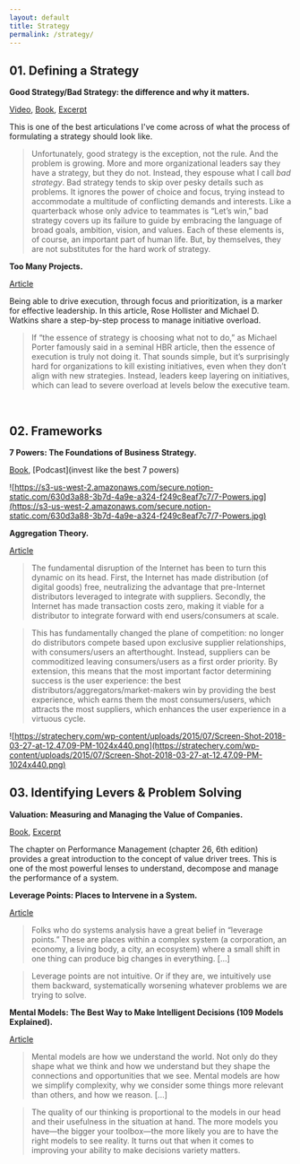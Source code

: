 ```yaml
---
layout: default
title: Strategy
permalink: /strategy/
---
```


## 01. Defining a Strategy

**Good Strategy/Bad Strategy: the difference and why it matters.**

[Video](https://www.youtube.com/watch?v=UZrTl16hZdk), [Book](http://goodbadstrategy.com), [Excerpt](http://goodbadstrategy.com/wp-content/downloads/GoodStrategyBadStrategy_Preview.pdf) 

This is one of the best articulations I've come across of what the process of formulating a strategy should look like.

> Unfortunately, good strategy is the exception, not the rule. And the problem is growing. More and more organizational leaders say they have a strategy, but they do not. Instead, they espouse what I call *bad strategy*. Bad strategy tends to skip over pesky details such as problems. It ignores the power of choice and focus, trying instead to accommodate a multitude of conflicting demands and interests. Like a quarterback whose only advice to teammates is “Let’s win,” bad strategy covers up its failure to guide by embracing the language of broad goals, ambition, vision, and values. Each of these elements is, of course, an important part of human life. But, by themselves, they are not substitutes for the hard work of strategy.

**Too Many Projects.**

[Article](https://hbr.org/2018/09/too-many-projects)

Being able to drive execution, through focus and prioritization, is a marker for effective leadership. In this article, Rose Hollister and Michael D. Watkins share a step-by-step process to manage initiative overload. 

> If “the essence of strategy is choosing what not to do,” as Michael Porter famously said in a seminal HBR article, then the essence of execution is truly not doing it. That sounds simple, but it’s surprisingly hard for organizations to kill existing initiatives, even when they don’t align with new strategies. Instead, leaders keep layering on initiatives, which can lead to severe overload at levels below the executive team.

&nbsp;
&nbsp;
&nbsp;
&nbsp;
## 02. Frameworks

**7 Powers: The Foundations of Business Strategy.**

[Book](https://www.amazon.com/7-Powers-Foundations-Business-Strategy/dp/0998116319), [Podcast](invest like the best 7 powers)

![https://s3-us-west-2.amazonaws.com/secure.notion-static.com/630d3a88-3b7d-4a9e-a324-f249c8eaf7c7/7-Powers.jpg](https://s3-us-west-2.amazonaws.com/secure.notion-static.com/630d3a88-3b7d-4a9e-a324-f249c8eaf7c7/7-Powers.jpg)

**Aggregation Theory.**

[Article](https://stratechery.com/aggregation-theory/)

> The fundamental disruption of the Internet has been to turn this dynamic on its head. First, the Internet has made distribution (of digital goods) free, neutralizing the advantage that pre-Internet distributors leveraged to integrate with suppliers. Secondly, the Internet has made transaction costs zero, making it viable for a distributor to integrate forward with end users/consumers at scale.

> This has fundamentally changed the plane of competition: no longer do distributors compete based upon exclusive supplier relationships, with consumers/users an afterthought. Instead, suppliers can be commoditized leaving consumers/users as a first order priority. By extension, this means that the most important factor determining success is the user experience: the best distributors/aggregators/market-makers win by providing the best experience, which earns them the most consumers/users, which attracts the most suppliers, which enhances the user experience in a virtuous cycle.

![https://stratechery.com/wp-content/uploads/2015/07/Screen-Shot-2018-03-27-at-12.47.09-PM-1024x440.png](https://stratechery.com/wp-content/uploads/2015/07/Screen-Shot-2018-03-27-at-12.47.09-PM-1024x440.png)

## 03. Identifying Levers & Problem Solving

**Valuation: Measuring and Managing the Value of Companies.**

[Book](https://www.amazon.com/Valuation-Measuring-Managing-Companies-Finance/dp/1119610885/), [Excerpt](https://www.mckinsey.com/business-functions/strategy-and-corporate-finance/our-insights/what-is-value-based-management)

The chapter on Performance Management (chapter 26, 6th edition) provides a great introduction to the concept of value driver trees. This is one of the most powerful lenses to understand, decompose and manage the performance of a system.

**Leverage Points: Places to Intervene in a System.**

[Article](http://donellameadows.org/archives/leverage-points-places-to-intervene-in-a-system/)

> Folks who do systems analysis have a great belief in “leverage points.” These are places within a complex system (a corporation, an economy, a living body, a city, an ecosystem) where a small shift in one thing can produce big changes in everything. […]

> Leverage points are not intuitive. Or if they are, we intuitively use them backward, systematically worsening whatever problems we are trying to solve.

**Mental Models: The Best Way to Make Intelligent Decisions (109 Models Explained).**

[Article](https://fs.blog/mental-models/)

> Mental models are how we understand the world. Not only do they shape what we think and how we understand but they shape the connections and opportunities that we see. Mental models are how we simplify complexity, why we consider some things more relevant than others, and how we reason. [...]

> The quality of our thinking is proportional to the models in our head and their usefulness in the situation at hand. The more models you have—the bigger your toolbox—the more likely you are to have the right models to see reality. It turns out that when it comes to improving your ability to make decisions variety matters.